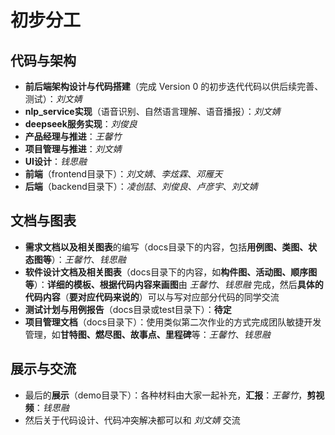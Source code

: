 # 初步分工

## 代码与架构
- **前后端架构设计与代码搭建**（完成 $\text{Version 0}$ 的初步迭代代码以供后续完善、测试）：*刘文婧*
- **nlp_service实现**（语音识别、自然语言理解、语音播报）：*刘文婧*
- **deepseek服务实现**：*刘俊良*
- **产品经理与推进**：*王馨竹*
- **项目管理与推进**：*刘文婧*
- **UI设计**：*钱思融*
- **前端**（frontend目录下）：*刘文婧*、*李炫霖*、*邓雁天*
- **后端**（backend目录下）：*凌创喆*、*刘俊良*、*卢彦宇*、*刘文婧*

## 文档与图表
- **需求文档以及相关图表**的编写（docs目录下的内容，包括**用例图、类图、状态图等**）：*王馨竹*、*钱思融*
- **软件设计文档及相关图表**（docs目录下的内容，如**构件图、活动图、顺序图等**）：**详细的模板、根据代码内容来画图**由 *王馨竹*、*钱思融* 完成，然后**具体的代码内容**（**要对应代码来说的**）可以与写对应部分代码的同学交流
- **测试计划与用例报告**（docs目录或test目录下）：**待定**
- **项目管理文档**（docs目录下）：使用类似第二次作业的方式完成团队敏捷开发管理，如**甘特图、燃尽图、故事点、里程碑**等：*王馨竹*、*钱思融*

## 展示与交流
- 最后的**展示**（demo目录下）：各种材料由大家一起补充，**汇报**：*王馨竹*，**剪视频**：*钱思融*
- 然后关于代码设计、代码冲突解决都可以和 *刘文婧* 交流
